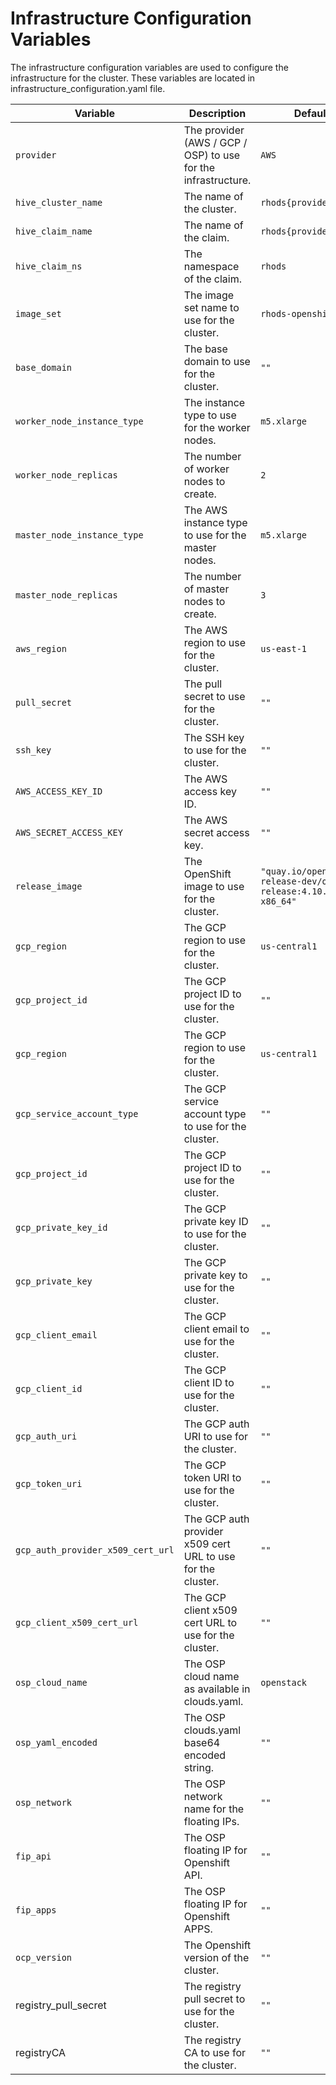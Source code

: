 # Infrastructure Configuration Variables

The infrastructure configuration variables are used to configure the infrastructure for the cluster. These variables are located in  infrastructure_configuration.yaml file. 

| Variable | Description | Default | Provider |
| -------- | ----------- | ------- | -------- |
| `provider` | The provider (AWS / GCP / OSP) to use for the infrastructure. | `AWS` | `all` |
| `hive_cluster_name` | The name of the cluster. | `rhods{provider}` | `all` |
| `hive_claim_name` | The name of the claim. | `rhods{provider}claim` | `all` |
| `hive_claim_ns` | The namespace of the claim. | `rhods` | `all` |
| `image_set` | The image set name to use for the cluster. | `rhods-openshift` | `all` |
| `base_domain` | The base domain to use for the cluster. | `""` | `aws` |
| `worker_node_instance_type` | The instance type to use for the worker nodes. | `m5.xlarge` | `all` |
| `worker_node_replicas` | The number of worker nodes to create. | `2` | `all` |
| `master_node_instance_type` | The AWS instance type to use for the master nodes. | `m5.xlarge` | `all` |
| `master_node_replicas` | The number of master nodes to create. | `3` | `all` |
| `aws_region` | The AWS region to use for the cluster. | `us-east-1` | `aws` |
| `pull_secret` | The pull secret to use for the cluster. | `""` | `all` |
| `ssh_key` | The SSH key to use for the cluster. | `""` | `all` |
| `AWS_ACCESS_KEY_ID` | The AWS access key ID. | `""` | `aws` |
| `AWS_SECRET_ACCESS_KEY` | The AWS secret access key. | `""` | `aws` |
| `release_image` | The OpenShift image to use for the cluster. | `"quay.io/openshift-release-dev/ocp-release:4.10.42-x86_64"` | `all` |
| `gcp_region` | The GCP region to use for the cluster. | `us-central1` | `gcp` |
| `gcp_project_id` | The GCP project ID to use for the cluster. | `""` | `gcp` |
| `gcp_region` | The GCP region to use for the cluster. | `us-central1` | `gcp` |
| `gcp_service_account_type` | The GCP service account type to use for the cluster. | `""` | `gcp` |
| `gcp_project_id` | The GCP project ID to use for the cluster. | `""` | `gcp` |
| `gcp_private_key_id` | The GCP private key ID to use for the cluster. | `""` | `gcp` |
| `gcp_private_key` | The GCP private key to use for the cluster. | `""` | `gcp` |
| `gcp_client_email` | The GCP client email to use for the cluster. | `""` | `gcp` |
| `gcp_client_id` | The GCP client ID to use for the cluster. | `""` | `gcp` |
| `gcp_auth_uri` | The GCP auth URI to use for the cluster. | `""` | `gcp` |
| `gcp_token_uri` | The GCP token URI to use for the cluster. | `""` | `gcp` |
| `gcp_auth_provider_x509_cert_url` | The GCP auth provider x509 cert URL to use for the cluster. | `""` | `gcp` |
| `gcp_client_x509_cert_url` | The GCP client x509 cert URL to use for the cluster. | `""` | `gcp` |
| `osp_cloud_name` | The OSP cloud name as available in clouds.yaml. | `openstack` | `osp` |
| `osp_yaml_encoded` | The OSP clouds.yaml base64 encoded string. | `""` | `osp` |
| `osp_network` | The OSP network name for the floating IPs. | `""` | `osp` |
| `fip_api` | The OSP floating IP for Openshift API. | `""` | `osp` |
| `fip_apps` | The OSP floating IP for Openshift APPS. | `""` | `osp` |
| `ocp_version` | The Openshift version of the cluster. | `""` | `osp` |
| registry_pull_secret | The registry pull secret to use for the cluster. | `""` | `all` |
| registryCA | The registry CA to use for the cluster. | `""` | `all` |

